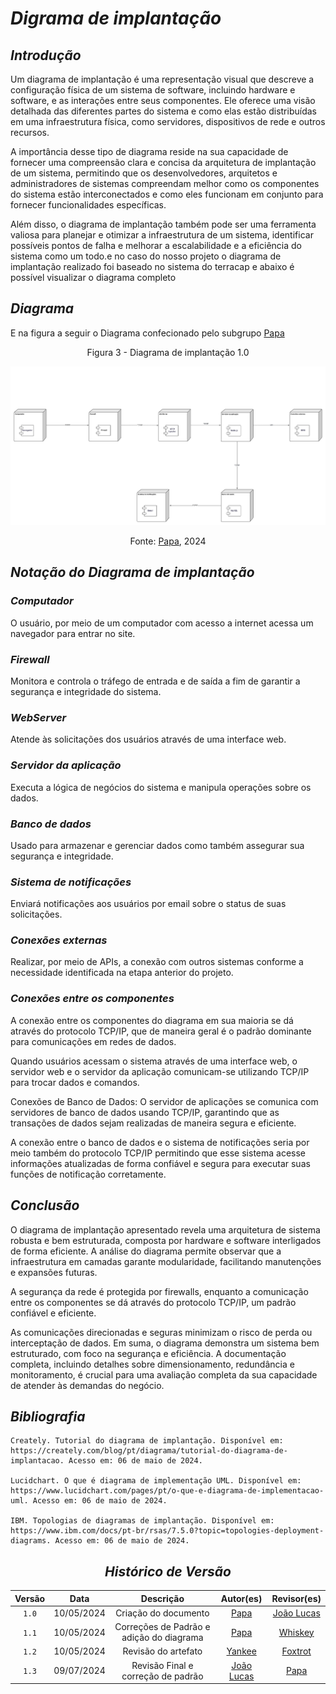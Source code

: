 # <a> *Digrama de implantação* </a>

## <a> *Introdução* </a>


Um diagrama de implantação é uma representação visual que descreve a configuração física de um sistema de software, incluindo hardware e software, e as interações entre seus componentes. Ele oferece uma visão detalhada das diferentes partes do sistema e como elas estão distribuídas em uma infraestrutura física, como servidores, dispositivos de rede e outros recursos. 

A importância desse tipo de diagrama reside na sua capacidade de fornecer uma compreensão clara e concisa da arquitetura de implantação de um sistema, permitindo que os desenvolvedores, arquitetos e administradores de sistemas compreendam melhor como os componentes do sistema estão interconectados e como eles funcionam em conjunto para fornecer funcionalidades específicas. 

Além disso, o diagrama de implantação também pode ser uma ferramenta valiosa para planejar e otimizar a infraestrutura de um sistema, identificar possíveis pontos de falha e melhorar a escalabilidade e a eficiência do sistema como um todo.e no caso do nosso projeto o diagrama de implantação realizado foi baseado no sistema do terracap e abaixo é possível visualizar o diagrama completo

## <a> *Diagrama* </a>

E na figura a seguir o Diagrama confecionado pelo subgrupo [Papa](../../Subgrupos/Papa.md)

<center>
Figura 3 - Diagrama de implantação 1.0

![alt text](../../Assets/DiagramaImplantacao/DiagramadeImplantacao.png)

<font>Fonte: <a>[Papa](../../Subgrupos/Papa.md)</a>, 2024</font>

</center>


## <a> *Notação do Diagrama de implantação* </a>


### <a> *Computador* </a> 

O usuário, por meio de um computador com acesso a internet acessa um navegador para entrar no site.

### <a> *Firewall* </a>

Monitora e controla o tráfego de entrada e de saída a fim de garantir a segurança e integridade do sistema.

### <a> *WebServer* </a>

 Atende às solicitações dos usuários através de uma interface web.

### <a> *Servidor da aplicação* </a>

 Executa a lógica de negócios do sistema e manipula operações sobre os dados.

### <a> *Banco de dados* </a> 

Usado para  armazenar e gerenciar dados como também assegurar sua segurança e integridade.

### <a> *Sistema de notificações* </a> 

Enviará notificações aos usuários por email sobre o status de suas solicitações.

### <a> *Conexões externas* </a> 

Realizar, por meio de APIs, a conexão com outros sistemas conforme a necessidade identificada na etapa anterior do projeto.

### <a> *Conexões entre os componentes* </a> 


A conexão entre os componentes do diagrama em sua maioria se dá através do protocolo TCP/IP, que de maneira geral é o padrão dominante para comunicações em redes de dados. 

Quando usuários acessam o sistema através de uma interface web, o servidor web e o servidor da aplicação comunicam-se utilizando TCP/IP para trocar dados e comandos.

Conexões de Banco de Dados: O servidor de aplicações se comunica com servidores de banco de dados usando TCP/IP, garantindo que as transações de dados sejam realizadas de maneira segura e eficiente. 

A conexão entre o banco de dados e o sistema de notificações seria por meio também do protocolo TCP/IP permitindo que esse sistema acesse informações atualizadas de forma confiável e segura para executar suas funções de notificação corretamente.


## <a> *Conclusão* </a>


O diagrama de implantação apresentado revela uma arquitetura de sistema robusta e bem estruturada, composta por hardware e software interligados de forma eficiente. A análise do diagrama permite observar que a infraestrutura em camadas garante modularidade, facilitando manutenções e expansões futuras. 

A segurança da rede é protegida por firewalls, enquanto a comunicação entre os componentes se dá através do protocolo TCP/IP, um padrão confiável e eficiente. 

As comunicações direcionadas e seguras minimizam o risco de perda ou interceptação de dados. Em suma, o diagrama demonstra um sistema bem estruturado, com foco na segurança e eficiência. A documentação completa, incluindo detalhes sobre dimensionamento, redundância e monitoramento, é crucial para uma avaliação completa da sua capacidade de atender às demandas do negócio.

## <a>*Bibliografia*</a>

    Creately. Tutorial do diagrama de implantação. Disponível em: https://creately.com/blog/pt/diagrama/tutorial-do-diagrama-de-implantacao. Acesso em: 06 de maio de 2024.
    
    Lucidchart. O que é diagrama de implementação UML. Disponível em: https://www.lucidchart.com/pages/pt/o-que-e-diagrama-de-implementacao-uml. Acesso em: 06 de maio de 2024.
    
    IBM. Topologias de diagramas de implantação. Disponível em: https://www.ibm.com/docs/pt-br/rsas/7.5.0?topic=topologies-deployment-diagrams. Acesso em: 06 de maio de 2024.

<center>

## <a>*Histórico de Versão*</a>

| Versão |    Data    |                Descrição                 |                    Autor(es)                     |                   Revisor(es)                    |
| :----: | :--------: | :--------------------------------------: | :----------------------------------------------: | :----------------------------------------------: |
| `1.0`  | 10/05/2024 |           Criação do documento           |         [Papa](../../Subgrupos/Papa.md)          | [João Lucas](https://github.com/VasconcelosJoao) |
| `1.1`  | 10/05/2024 | Correções de Padrão e adição do diagrama |         [Papa](../../Subgrupos/Papa.md)          |      [Whiskey](../../Subgrupos/Whiskey.md)       |
| `1.2`  | 10/05/2024 |           Revisão do artefato            |       [Yankee](../../Subgrupos/Yankee.md)        |      [Foxtrot](../../Subgrupos/Foxtrot.md)       |
| `1.3`  | 09/07/2024 |    Revisão Final e correção de padrão    | [João Lucas](https://github.com/VasconcelosJoao) |      [Papa](../../Subgrupos/Papa.md)       |

</center>